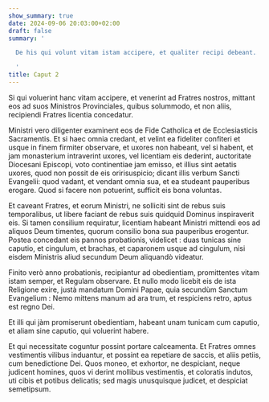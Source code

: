 ```yaml
---
show_summary: true
date: 2024-09-06 20:03:00+02:00
draft: false
summary: '

  De his qui volunt vitam istam accipere, et qualiter recipi debeant.

  '
title: Caput 2
---
```





Si qui voluerint hanc vitam accipere, et venerint ad Fratres nostros, mittant eos ad suos Ministros Provinciales, quibus solummodo, et non aliis, recipiendi Fratres licentia concedatur. 

Ministri vero diligenter examinent eos de Fide Catholica et de Ecclesiasticis Sacramentis. Et si haec omnia credant, et velint ea fideliter confiteri et usque in finem firmiter observare, et uxores non habeant, vel si habent, et jam monasterium intraverint uxores, vel licentiam eis dederint, auctoritate Diocesani Episcopi, voto continentiae jam emisso, et illius sint aetatis uxores, quod non possit de eis oririsuspicio; dicant illis verbum Sancti Evangelii: quod vadant, et vendant omnia sua, et ea studeant pauperibus erogare. Quod si facere non potuerint, sufficit eis bona voluntas. 

Et caveant Fratres, et eorum Ministri, ne solliciti sint de rebus suis temporalibus, ut libere faciant de rebus suis quidquid Dominus inspiraverit eis. Si tamen consilium requiratur, licentiam habeant Ministri mittendi eos ad aliquos Deum timentes, quorum consilio bona sua pauperibus erogentur. Postea concedant eis pannos probationis, videlicet : duas tunicas sine caputio, et cingulum, et brachas, et caparonem usque ad cingulum, nisi eisdem Ministris aliud secundum Deum aliquandò videatur.

Finito verò anno probationis, recipiantur ad obedientiam, promittentes vitam istam semper, et Regulam observare. Et nullo modo licebit eis de ista Religione exire, justà mandatum Domini Papae, quia secundùm Sanctum Evangelium : Nemo mittens manum ad ara trum, et respiciens retro, aptus est regno Dei. 

Et illi qui jàm promiserunt obedientiam, habeant unam tunicam cum caputio, et aliam sine caputio, qui voluerint habere. 

Et qui necessitate coguntur possint portare calceamenta. Et Fratres omnes vestimentis vilibus induantur, et possint ea repetiare de saccis, et aliis petiis, cum benedictione Dei. Quos moneo, et exhortor, ne despiciant, neque judicent homines, quos vi derint mollibus vestimentis, et coloratis indutos, uti cibis et potibus delicatis; sed magis unusquisque judicet, et despiciat semetipsum. 

